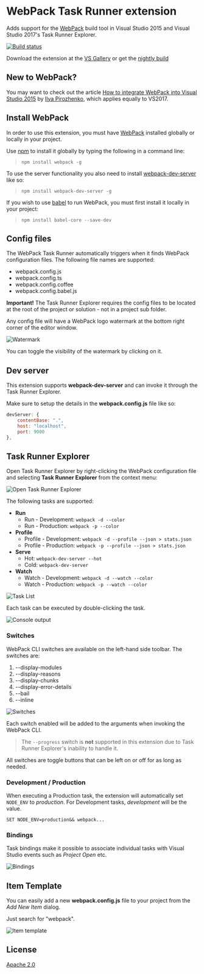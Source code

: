 # WebPack Task Runner extension
Adds support for the [WebPack](https://webpack.github.io/)
build tool in Visual Studio 2015 and Visual Studio 2017's Task Runner Explorer.

[![Build status](https://ci.appveyor.com/api/projects/status/elr3xt8s6tuoth66?svg=true)](https://ci.appveyor.com/project/madskristensen/webpacktaskrunner)

Download the extension at the
[VS Gallery](https://visualstudiogallery.msdn.microsoft.com/5497fd10-b1ba-474c-8991-1438ae47012a)
or get the
[nightly build](http://vsixgallery.com/extension/471a020e-77f5-4c77-8ff0-59e08b6c5ba3/)

## New to WebPack?
You may want to check out the article
[How to integrate WebPack into Visual Studio 2015](http://www.sochix.ru/how-to-integrate-webpack-into-visual-studio-2015/)
by [Ilya Pirozhenko](https://twitter.com/SochiX), which applies equally to VS2017.

## Install WebPack
In order to use this extension, you must have
[WebPack](https://webpack.github.io/) installed globally or locally
in your project.

Use [npm](http://npmjs.org/) to install it globally by
typing the following in a command line:

>`npm install webpack -g`

To use the server functionality you also need to install
[webpack-dev-server](http://webpack.github.io/docs/webpack-dev-server.html)
like so:

>`npm install webpack-dev-server -g`

If you wish to use [babel](https://babeljs.io/)
to run WebPack, you must first install it locally in your project:

>`npm install babel-core --save-dev`

## Config files
The WebPack Task Runner automatically triggers when it finds
WebPack configuration files. The following file names
are supported:

- webpack.config.js
- webpack.config.ts
- webpack.config.coffee
- webpack.config.babel.js

**Important!** The Task Runner Explorer requires the config files to
be located at the root of the project or solution - not in a project
sub folder.

Any config file will have a WebPack logo watermark at
the bottom right corner of the editor window.

![Watermark](art/watermark.png)

You can toggle the visibility of the watermark by clicking
on it.

## Dev server
This extension supports **webpack-dev-server** and can
invoke it through the Task Runner Explorer.

Make sure to setup the details in the **webpack.config.js**
file like so:

```js
devServer: {
    contentBase: ".",
    host: "localhost",
    port: 9000
},
```

## Task Runner Explorer
Open Task Runner Explorer by right-clicking the WebPack
configuration file and selecting **Task Runner Explorer** from
the context menu:

![Open Task Runner Explorer](art/open-trx.png)

The following tasks are supported:

- **Run**
  - Run - Development: `webpack -d --color`
  - Run - Production: `webpack -p --color`
- **Profile**
  - Profile - Development: `webpack -d --profile --json > stats.json`
  - Profile - Production: `webpack -p --profile --json > stats.json`
- **Serve**
  - Hot: `webpack-dev-server --hot`
  - Cold: `webpack-dev-server`
- **Watch**
  - Watch - Development: `webpack -d --watch --color`
  - Watch - Production: `webpack -p --watch --color`

![Task List](art/task-list.png)

Each task can be executed by double-clicking the task.

![Console output](art/console.png)

### Switches
WebPack CLI switches are available on the left-hand
side toolbar. The switches are:

1. --display-modules
2. --display-reasons
3. --display-chunks
4. --display-error-details
5. --bail
6. --inline

![Switches](art/task-list.png)

Each switch enabled will be added to the arguments when invoking
the WebPack CLI.

>The `--progress` switch is **not** supported in this extension
>due to Task Runner Explorer's inability to handle it.

All switches are toggle buttons that can be left
on or off for as long as needed.

### Development / Production
When executing a Production task, the extension will automatically
set `NODE_ENV` to *production*. For Development tasks,
*development* will be the value.

`SET NODE_ENV=production&& webpack...`

### Bindings
Task bindings make it possible to associate individual tasks
with Visual Studio events such as _Project Open_ etc.

![Bindings](art/bindings.png)

## Item Template
You can easily add a new **webpack.config.js** file to
your project from the _Add New Item_ dialog.

Just search for "webpack".

![Item template](art/item-template.png)

## License
[Apache 2.0](LICENSE)
